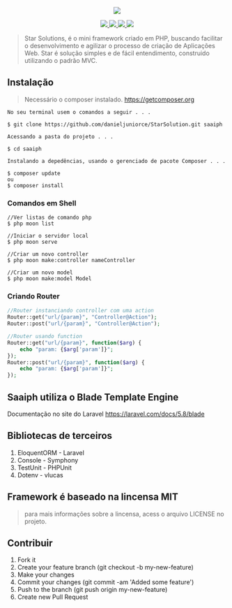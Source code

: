 <p align="center"><img src="https://user-images.githubusercontent.com/33224319/57905337-95f1a500-784c-11e9-83c2-34c96465f5fd.jpg"></p>

<p align="center">
    <a href="https://github.com/saaiph/saaiph/releases">
        <img src="https://img.shields.io/badge/Release-v1.5-green.svg">
    </a>
    <a href="http://php.net">
        <img src="https://img.shields.io/badge/PHP-7.1.2-purple.svg">
    </a>
        <a href="https://github.com/saaiph/saaiph/releases">
        <img src="https://img.shields.io/badge/Build-Success-Green.svg">
    </a>
    <a href="https://lbesson.mit-license.org/">
        <img src="https://img.shields.io/badge/License-MIT-blue.svg">
    </a>

</p>

>Star Solutions, é o mini framework criado em PHP, buscando facilitar o desenvolvimento e agilizar o processo de criação de Aplicações Web. Star é solução simples e de fácil entendimento, construido utilizando o padrão MVC.


## Instalação
> Necessário o composer instalado. https://getcomposer.org

```shell
No seu terminal usem o comandos a seguir . . . 

$ git clone https://github.com/danieljuniorce/StarSolution.git saaiph

Acessando a pasta do projeto . . .

$ cd saaiph

Instalando a depedências, usando o gerenciado de pacote Composer . . .

$ composer update
ou
$ composer install

```

### Comandos em Shell
```shell
//Ver listas de comando php
$ php moon list

//Iniciar o servidor local
$ php moon serve

//Criar um novo controller
$ php moon make:controller nameController

//Criar um novo model
$ php moon make:model Model
```

### Criando Router
```php
//Router instanciando controller com uma action
Router::get("url/{param}", "Controller@Action");
Router::post("url/{param}", "Controller@Action");

//Router usando function
Router::get("url/{param}", function($arg) {
    echo "param: {$arg['param']}";
});
Router::post("url/{param}", function($arg) {
    echo "param: {$arg['param']}";
});
```
## Saaiph utiliza o Blade Template Engine
Documentação no site do Laravel https://laravel.com/docs/5.8/blade

## Bibliotecas de terceiros
1. EloquentORM - Laravel
2. Console - Symphony
3. TestUnit - PHPUnit
4. Dotenv - vlucas

## Framework é baseado na lincensa MIT
> para mais informações sobre a lincensa, acess o arquivo LICENSE no projeto.

## Contribuir
1. Fork it
2. Create your feature branch (git checkout -b my-new-feature)
3. Make your changes
5. Commit your changes (git commit -am 'Added some feature')
6. Push to the branch (git push origin my-new-feature)
7. Create new Pull Request

